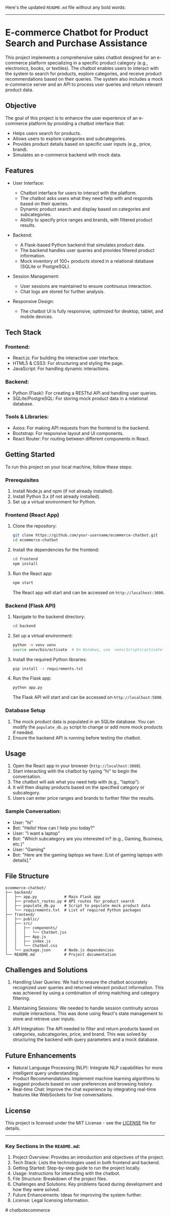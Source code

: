 Here's the updated `README.md` file without any bold words:

---

# E-commerce Chatbot for Product Search and Purchase Assistance

This project implements a comprehensive sales chatbot designed for an e-commerce platform specializing in a specific product category (e.g., electronics, books, or textiles). The chatbot enables users to interact with the system to search for products, explore categories, and receive product recommendations based on their queries. The system also includes a mock e-commerce server and an API to process user queries and return relevant product data.

## Objective

The goal of this project is to enhance the user experience of an e-commerce platform by providing a chatbot interface that:
- Helps users search for products.
- Allows users to explore categories and subcategories.
- Provides product details based on specific user inputs (e.g., price, brand).
- Simulates an e-commerce backend with mock data.

## Features

- User Interface: 
  - Chatbot interface for users to interact with the platform.
  - The chatbot asks users what they need help with and responds based on their queries.
  - Dynamic product search and display based on categories and subcategories.
  - Ability to specify price ranges and brands, with filtered product results.

- Backend:
  - A Flask-based Python backend that simulates product data.
  - The backend handles user queries and provides filtered product information.
  - Mock inventory of 100+ products stored in a relational database (SQLite or PostgreSQL).

- Session Management:
  - User sessions are maintained to ensure continuous interaction.
  - Chat logs are stored for further analysis.

- Responsive Design:
  - The chatbot UI is fully responsive, optimized for desktop, tablet, and mobile devices.

## Tech Stack

### Frontend:
- React.js: For building the interactive user interface.
- HTML5 & CSS3: For structuring and styling the page.
- JavaScript: For handling dynamic interactions.

### Backend:
- Python (Flask): For creating a RESTful API and handling user queries.
- SQLite/PostgreSQL: For storing mock product data in a relational database.

### Tools & Libraries:
- Axios: For making API requests from the frontend to the backend.
- Bootstrap: For responsive layout and UI components.
- React Router: For routing between different components in React.

## Getting Started

To run this project on your local machine, follow these steps:

### Prerequisites

1. Install Node.js and npm (if not already installed).
2. Install Python 3.x (if not already installed).
3. Set up a virtual environment for Python.

### Frontend (React App)

1. Clone the repository:

   ```bash
   git clone https://github.com/your-username/ecommerce-chatbot.git
   cd ecommerce-chatbot
   ```

2. Install the dependencies for the frontend:

   ```bash
   cd frontend
   npm install
   ```

3. Run the React app:

   ```bash
   npm start
   ```

   The React app will start and can be accessed on `http://localhost:3000`.

### Backend (Flask API)

1. Navigate to the backend directory:

   ```bash
   cd backend
   ```

2. Set up a virtual environment:

   ```bash
   python -m venv venv
   source venv/bin/activate  # On Windows, use `venv\Scripts\activate`
   ```

3. Install the required Python libraries:

   ```bash
   pip install -r requirements.txt
   ```

4. Run the Flask app:

   ```bash
   python app.py
   ```

   The Flask API will start and can be accessed on `http://localhost:5000`.

### Database Setup

1. The mock product data is populated in an SQLite database. You can modify the `populate_db.py` script to change or add more mock products if needed.
2. Ensure the backend API is running before testing the chatbot.

## Usage

1. Open the React app in your browser (`http://localhost:3000`).
2. Start interacting with the chatbot by typing "hi" to begin the conversation.
3. The chatbot will ask what you need help with (e.g., "laptop").
4. It will then display products based on the specified category or subcategory.
5. Users can enter price ranges and brands to further filter the results.

### Sample Conversation:

- User: "hi"
- Bot: "Hello! How can I help you today?"
- User: "I want a laptop"
- Bot: "Which subcategory are you interested in? (e.g., Gaming, Business, etc.)"
- User: "Gaming"
- Bot: "Here are the gaming laptops we have: [List of gaming laptops with details]."

## File Structure

```
ecommerce-chatbot/
├── backend/
│   ├── app.py            # Main Flask app
│   ├── product_routes.py # API routes for product search
│   ├── populate_db.py    # Script to populate mock product data
│   └── requirements.txt  # List of required Python packages
├── frontend/
│   ├── public/
│   ├── src/
│   │   ├── components/
│   │   │   └── Chatbot.jsx
│   │   ├── App.js
│   │   ├── index.js
│   │   └── Chatbot.css
│   └── package.json      # Node.js dependencies
└── README.md             # Project documentation
```

## Challenges and Solutions

1. Handling User Queries: We had to ensure the chatbot accurately recognized user queries and returned relevant product information. This was achieved by using a combination of string matching and category filtering.
   
2. Maintaining Sessions: We needed to handle session continuity across multiple interactions. This was done using React's state management to store and retrieve user inputs.

3. API Integration: The API needed to filter and return products based on categories, subcategories, price, and brand. This was solved by structuring the backend with query parameters and a mock database.

## Future Enhancements

- Natural Language Processing (NLP): Integrate NLP capabilities for more intelligent query understanding.
- Product Recommendations: Implement machine learning algorithms to suggest products based on user preferences and browsing history.
- Real-time Chat: Improve the chat experience by integrating real-time features like WebSockets for live conversations.

## License

This project is licensed under the MIT License - see the [LICENSE](LICENSE) file for details.

---

### Key Sections in the `README.md`:

1. Project Overview: Provides an introduction and objectives of the project.
2. Tech Stack: Lists the technologies used in both frontend and backend.
3. Getting Started: Step-by-step guide to run the project locally.
4. Usage: Instructions for interacting with the chatbot.
5. File Structure: Breakdown of the project files.
6. Challenges and Solutions: Key problems faced during development and how they were solved.
7. Future Enhancements: Ideas for improving the system further.
8. License: Legal licensing information.

#   c h a t b o t e c o m m e r c e  
 
